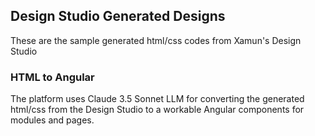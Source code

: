 ## Design Studio Generated Designs

These are the sample generated html/css codes from Xamun's Design Studio


### HTML to Angular

The platform uses Claude 3.5 Sonnet LLM for converting the generated html/css from the Design Studio to a workable Angular components for modules and pages.

